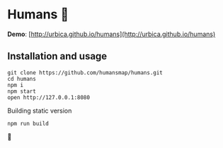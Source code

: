 # Humans 🙆

**Demo**: [http://urbica.github.io/humans](http://urbica.github.io/humans)

## Installation and usage

```
git clone https://github.com/humansmap/humans.git
cd humans
npm i
npm start
open http://127.0.0.1:8080
```

Building static version

```
npm run build
```

👯